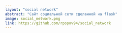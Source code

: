 ```yaml
---
layout: "social network"
abstract: "Сайт социальной сети сделанной на flask"
image: social_network.png
link: https://github.com/rpopov94/social_network
---
```

